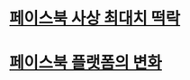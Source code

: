 # [페이스북 사상 최대치 떡락](https://www.youtube.com/watch?v=smUArH8tZRc&list=PLJPjg3It2DXQUdlAocHh5FASozqwtJavv&index=278)
# [페이스북 플랫폼의 변화](https://www.youtube.com/watch?v=rK5s9EgnN8w&list=PLJPjg3It2DXQUdlAocHh5FASozqwtJavv&index=12)
